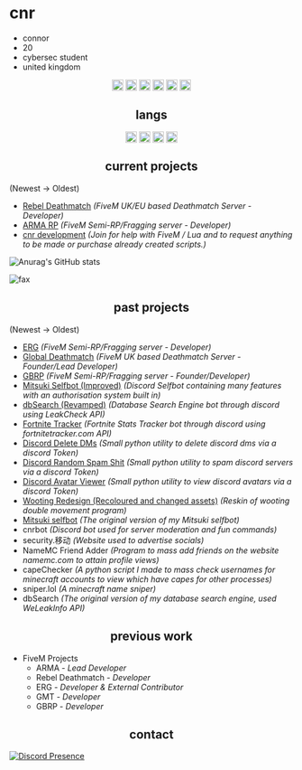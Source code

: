 <h1>cnr</h1>

- connor
- 20
- cybersec student
- united kingdom

<p align="center">
<a href="https://twitter.com/_cnrs/" target="blank"><img align="center" src="https://cdn.jsdelivr.net/npm/simple-icons@3.0.1/icons/twitter.svg" alt="twitter" height="20" width="20" /></a>
  <a href="https://instagr.am/connuhs/" target="blank"><img align="center" src="https://cdn.jsdelivr.net/npm/simple-icons@3.0.1/icons/instagram.svg" alt="instagram" height="20" width="20" /></a>
<a href="https://github.com/terrorist/" target="blank"><img align="center" src="https://cdn.jsdelivr.net/npm/simple-icons@3.0.1/icons/github.svg" alt="github" height="20" width="20" /></a>
<a href="https://t.me/squirted/" target="blank"><img align="center" src="https://cdn.jsdelivr.net/npm/simple-icons@3.0.1/icons/telegram.svg" alt="telegram" height="20" width="20" /></a>
  <a href="https://twitch.tv/cnrs/" target="blank"><img align="center" src="https://cdn.jsdelivr.net/npm/simple-icons@3.0.1/icons/twitch.svg" alt="twitch" height="20" width="20" /></a>
<a href="https://youtube.com/cnr69/" target="blank"><img align="center" src="https://cdn.jsdelivr.net/npm/simple-icons@3.0.1/icons/youtube.svg" alt="youtube" height="20" width="20" /></a>
</p>

<h2 align="center">langs</h2>

<p align="center">
<img align="center" src="https://cdn.jsdelivr.net/npm/simple-icons@3.0.1/icons/python.svg" alt="twitter" height="20" width="20" />
<img align="center" src="https://cdn.jsdelivr.net/npm/simple-icons@3.0.1/icons/lua.svg" alt="twitter" height="20" width="20" />
<img align="center" src="https://cdn.jsdelivr.net/npm/simple-icons@3.0.1/icons/csharp.svg" alt="twitter" height="20" width="20" />
<img align="center" src="https://cdn.jsdelivr.net/npm/simple-icons@3.0.1/icons/node-dot-js.svg" alt="twitter" height="20" width="20" />
</p>

<h2 align="center">current projects</h2>

(Newest -> Oldest)
- [Rebel Deathmatch](https://discord.gg/rebeldm) *(FiveM UK/EU based Deathmatch Server - Developer)*
- [ARMA RP](https://discord.gg/armarp) *(FiveM Semi-RP/Fragging server - Developer)*
- [cnr development](https://discord.gg/7meDGMaqpM) *(Join for help with FiveM / Lua and to request anything to be made or purchase already created scripts.)*

![Anurag's GitHub stats](https://github-readme-stats.vercel.app/api?username=terrorist&count_private=true&show_icons=true&theme=dracula)

<img src="https://komarev.com/ghpvc/?username=terrorist&color=lightgray" alt="fax" width="" height="">

<h2 align="center">past projects</h2>

(Newest -> Oldest)
- [ERG](https://discord.io/ergfivem) *(FiveM Semi-RP/Fragging server - Developer)*
- [Global Deathmatch](https://github.com/globaldeathmatch) *(FiveM UK based Deathmatch Server - Founder/Lead Developer)*
- [GBRP](https://discord.io/gbrpfivem) *(FiveM Semi-RP/Fragging server - Founder/Developer)*
- [Mitsuki Selfbot (Improved)](https://discord.gg/7mv5RKKcNx) *(Discord Selfbot containing many features with an authorisation system built in)*
- [dbSearch (Revamped)](https://discord.gg/p4fM2Y7K5x) *(Database Search Engine bot through discord using LeakCheck API)*
- [Fortnite Tracker](https://discord.ly/cnr-tracker) *(Fortnite Stats Tracker bot through discord using fortnitetracker.com API)*
- [Discord Delete DMs](https://github.com/terrorist/discord-delete-dms) *(Small python utility to delete discord dms via a discord Token)*
- [Discord Random Spam Shit](https://github.com/terrorist/discord-spam-shit) *(Small python utility to spam discord servers via a discord Token)*
- [Discord Avatar Viewer](https://github.com/terrorist/discord-avatar-viewer)  *(Small python utility to view discord avatars via a discord Token)*
- [Wooting Redesign (Recoloured and changed assets)](https://github.com/terrorist/wooting-redesign) *(Reskin of wooting double movement program)*
- [Mitsuki selfbot](https://discord.gg/7mv5RKKcNx) *(The original version of my Mitsuki selfbot)*
- cnrbot *(Discord bot used for server moderation and fun commands)*
- security.移动 *(Website used to advertise socials)*
- NameMC Friend Adder *(Program to mass add friends on the website namemc.com to attain profile views)*
- capeChecker *(A python script I made to mass check usernames for minecraft accounts to view which have capes for other processes)*
- sniper.lol *(A minecraft name sniper)*
- dbSearch *(The original version of my database search engine, used WeLeakInfo API)*

<h2 align="center">previous work</h2>

- FiveM Projects
  - ARMA - *Lead Developer*
  - Rebel Deathmatch - *Developer*
  - ERG - *Developer & External Contributor*
  - GMT - *Developer*
  - GBRP - *Developer*

<h2 align="center">contact</h2>

[![Discord Presence](https://lanyard-profile-readme.vercel.app/api/609044650019258407?theme=dark&bg=000000&animated=true&hideDiscrim=false&borderRadius=10px&idleMessage=Suck%20your%20mum)](https://discord.com/users/609044650019258407)
